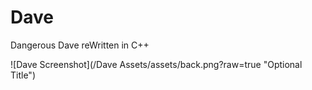 # Dave
Dangerous Dave reWritten in C++

![Dave Screenshot](/Dave Assets/assets/back.png?raw=true "Optional Title")
